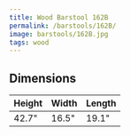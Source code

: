 ```yaml
---
title: Wood Barstool 162B
permalink: /barstools/162B/
image: barstools/162B.jpg
tags: wood
---
```



## Dimensions

Height | Width  | Length
-------|--------|-------
42.7"  | 16.5"  | 19.1"